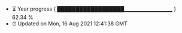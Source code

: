 - ⏳ Year progress { ██████████████████▁▁▁▁▁▁▁▁▁▁▁▁ } 62.34 %
- ⏰ Updated on Mon, 16 Aug 2021 12:41:38 GMT

